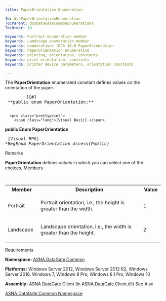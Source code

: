 ```yaml
---
title: PaperOrientation Enumeration

Id: dcsPaperOrientationEnumeration
TocParent: dcsDataGateCommonEnumerations
TocOrder: 19

keywords: Portrait enumeration member
keywords: Landscape enumeration member
keywords: enumerations [DCS 16.0 PaperOrientation
keywords: PaperOrientation enumeration
keywords: printing, orientation, constants
keywords: print orientation, constants
keywords: printer device parameters, orientation constants

---
```


The <span> **PaperOrientation** </span> enumerated constant defines values on the orientation of the paper. 
<pre class="prettyprint">
        <span class="lang">[C#]</span>
 **public enum PaperOrientation;** 
      </pre>
      <pre class="prettyprint">
        <span class="lang">[Visual Basic] </span>
 **public Enum PaperOrientation** 
      </pre>
      <pre class="prettyprint">
        <span class="lang">[Visual RPG]</span>
 **BegEnum PaperOrientation Access(*Public)** 
      </pre>

Remarks

**PaperOrientation** defines values in which you can select one of the choices. 
Members

<br />

<table class="dtTABLE" id="Table3" cellspacing="0">
          <col align="middles" span="1" width="15%" style="FONT-WEIGHT: bold" />
          <col span="1" width="60%" />
          <col align="middles" span="1" width="10%" />
          <tr>
            <th colspan="1" rowspan="1">
							Member</th>
            <th colspan="1" rowspan="1">
							Description</th>
            <th colspan="1" rowspan="1">
							Value</th>
          </tr>
          <tr>
            <td colspan="1" rowspan="1">

Portrait
</td>
            <td colspan="1" rowspan="1">

Portrait orientation, i.e., the height is greater than the width.
</td>
            <td colspan="1" rowspan="1">

1
</td>
          </tr>
          <tr>
            <td colspan="1" rowspan="1">

Landscape
</td>
            <td colspan="1" rowspan="1">

Landscape orientation, i.e., the width is greater than the height.
</td>
            <td colspan="1" rowspan="1">

2
</td>
          </tr>
</table>

Requirements

**Namespace:** [ASNA.DataGate.Common](datagate-common-namespace.html) 

**Platforms:** Windows Server 2012, Windows Server 2012 R2, Windows Server 2016, Windows 7, Windows 8 Pro, Windows 8.1 Pro, Windows 10

**Assembly:** ASNA DataGate Client (in ASNA.DataGate.Client.dll)
See Also

[ASNA.DataGate.Common Namespace](datagate-common-namespace.html)

